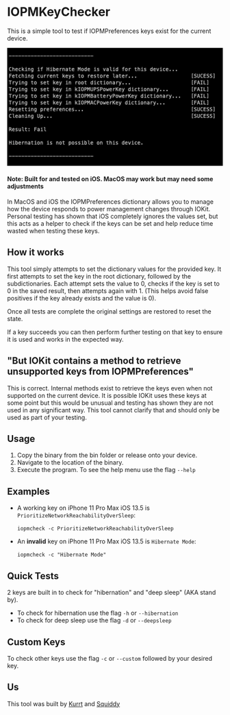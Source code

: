 # IOPMKeyChecker
This is a simple tool to test if IOPMPreferences keys exist for the current device.

![Screenshot](https://github.com/Kurrt/IOPMKeyChecker/blob/master/screenshot.png)

#### Note: Built for and tested on iOS. MacOS may work but may need some adjustments

In MacOS and iOS the IOPMPreferences dictionary allows you to manage how the device responds to power management changes through IOKit. Personal testing has shown that iOS completely ignores the values set, but this acts as a helper to check if the keys can be set and help reduce time wasted when testing these keys.

## How it works
This tool simply attempts to set the dictionary values for the provided key. It first attempts to set the key in the root dictionary, followed by the subdictionaries. Each attempt sets the value to 0, checks if the key is set to 0 in the saved result, then attempts again with 1. (This helps avoid false positives if the key already exists and the value is 0).

Once all tests are complete the original settings are restored to reset the state.

If a key succeeds you can then perform further testing on that key to ensure it is used and works in the expected way.

## "But IOKit contains a method to retrieve unsupported keys from IOPMPreferences"
This is correct. Internal methods exist to retrieve the keys even when not supported on the current device. It is possible IOKit uses these keys at some point but this would be unusual and testing has shown they are not used in any significant way. This tool cannot clarify that and should only be used as part of your testing.

## Usage
1. Copy the binary from the bin folder or release onto your device.
2. Navigate to the location of the binary.
3. Execute the program. To see the help menu use the flag ```--help```

## Examples
- A working key on iPhone 11 Pro Max iOS 13.5 is ```PrioritizeNetworkReachabilityOverSleep```:
  ```
  iopmcheck -c PrioritizeNetworkReachabilityOverSleep
  ```
- An **invalid** key on iPhone 11 Pro Max iOS 13.5 is ```Hibernate Mode```:
  ```
  iopmcheck -c "Hibernate Mode"
  ```

## Quick Tests
2 keys are built in to check for "hibernation" and "deep sleep" (AKA stand by). 
- To check for hibernation use the flag ```-h``` or ```--hibernation```
- To check for deep sleep use the flag ```-d``` or ```--deepsleep```

## Custom Keys
To check other keys use the flag ```-c``` or ```--custom``` followed by your desired key.

## Us
This tool was built by [Kurrt](https://github.com/Kurrt "Kurrt's Github") and [Squiddy](https://github.com/Squidkingdom "Squiddy's Github")
